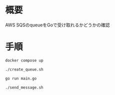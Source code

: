 # 概要
AWS SQSのqueueをGoで受け取れるかどうかの確認

# 手順
```sh
docker compose up

./create_queue.sh

go run main.go

./send_message.sh
```

